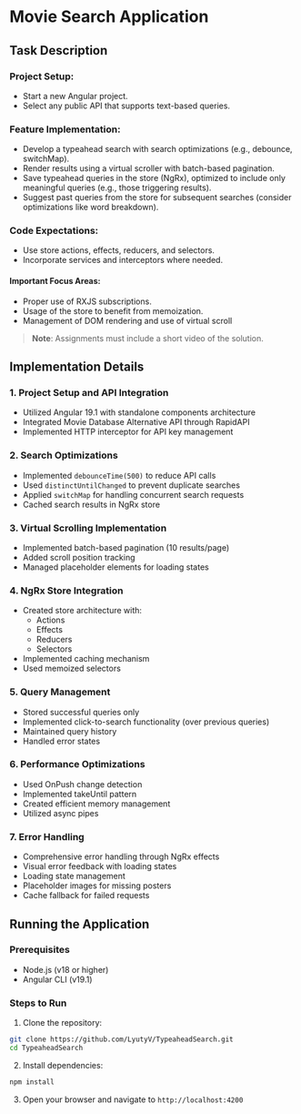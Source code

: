 # Movie Search Application

## Task Description

### Project Setup:

-   Start a new Angular project.
-   Select any public API that supports text-based queries.

### Feature Implementation:

-   Develop a typeahead search with search optimizations (e.g., debounce, switchMap).
-   Render results using a virtual scroller with batch-based pagination.
-   Save typeahead queries in the store (NgRx), optimized to include only meaningful queries (e.g., those triggering results).
-   Suggest past queries from the store for subsequent searches (consider optimizations like word breakdown).

### Code Expectations:

-   Use store actions, effects, reducers, and selectors.
-   Incorporate services and interceptors where needed.

#### Important Focus Areas:

-   Proper use of RXJS subscriptions.
-   Usage of the store to benefit from memoization.
-   Management of DOM rendering and use of virtual scroll

> **Note**: Assignments must include a short video of the solution.

## Implementation Details

### 1. Project Setup and API Integration

-   Utilized Angular 19.1 with standalone components architecture
-   Integrated Movie Database Alternative API through RapidAPI
-   Implemented HTTP interceptor for API key management

### 2. Search Optimizations

-   Implemented `debounceTime(500)` to reduce API calls
-   Used `distinctUntilChanged` to prevent duplicate searches
-   Applied `switchMap` for handling concurrent search requests
-   Cached search results in NgRx store

### 3. Virtual Scrolling Implementation

-   Implemented batch-based pagination (10 results/page)
-   Added scroll position tracking
-   Managed placeholder elements for loading states

### 4. NgRx Store Integration

-   Created store architecture with:
    -   Actions
    -   Effects
    -   Reducers
    -   Selectors
-   Implemented caching mechanism
-   Used memoized selectors

### 5. Query Management

-   Stored successful queries only
-   Implemented click-to-search functionality (over previous queries)
-   Maintained query history
-   Handled error states

### 6. Performance Optimizations

-   Used OnPush change detection
-   Implemented takeUntil pattern
-   Created efficient memory management
-   Utilized async pipes

### 7. Error Handling

-   Comprehensive error handling through NgRx effects
-   Visual error feedback with loading states
-   Loading state management
-   Placeholder images for missing posters
-   Cache fallback for failed requests

## Running the Application

### Prerequisites

-   Node.js (v18 or higher)
-   Angular CLI (v19.1)

### Steps to Run

1. Clone the repository:

```bash
git clone https://github.com/LyutyV/TypeaheadSearch.git
cd TypeaheadSearch
```

2. Install dependencies:

```bash
npm install
```

3. Open your browser and navigate to `http://localhost:4200`
